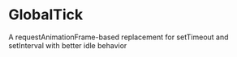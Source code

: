 # GlobalTick
A requestAnimationFrame-based replacement for setTimeout and setInterval with better idle behavior
